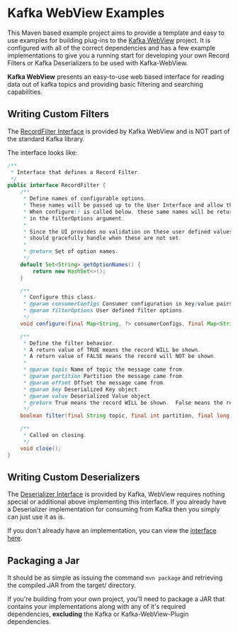 # Kafka WebView Examples

This Maven based example project aims to provide a template and easy to use examples for building plug-ins to the [Kafka WebView](#) project.
It is configured with all of the correct dependencies and has a few example implementations to give you a running start
for developing your own Record Filters or Kafka Deserializers to be used with Kafka-WebView.

**Kafka WebView** presents an easy-to-use web based interface for reading data out of kafka topics and providing basic filtering and searching capabilities.

## Writing Custom Filters

The [RecordFilter Interface](https://github.com/Crim/kafka-webview/blob/master/kafka-webview-plugin/src/main/java/org/sourcelab/kafkaview/plugin/filter/RecordFilter.java)
is provided by Kafka WebView and is NOT part of the standard Kafka library.

The interface looks like:

```java
/**
 * Interface that defines a Record Filter.
 */
public interface RecordFilter {
    /**
     * Define names of configurable options.
     * These names will be passed up to the User Interface and allow the user to define them.
     * When configure() is called below, these same names will be returned, along with the user defined values,
     * in the filterOptions argument.
     *
     * Since the UI provides no validation on these user defined values, best practices dictate that your implementation
     * should gracefully handle when these are not set.
     *
     * @return Set of option names.
     */
    default Set<String> getOptionNames() {
        return new HashSet<>();
    }

    /**
     * Configure this class.
     * @param consumerConfigs Consumer configuration in key/value pairs
     * @param filterOptions User defined filter options.
     */
    void configure(final Map<String, ?> consumerConfigs, final Map<String, String> filterOptions);

    /**
     * Define the filter behavior.
     * A return value of TRUE means the record WILL be shown.
     * A return value of FALSE means the record will NOT be shown.
     *
     * @param topic Name of topic the message came from.
     * @param partition Partition the message came from.
     * @param offset Offset the message came from.
     * @param key Deserialized Key object.
     * @param value Deserialized Value object.
     * @return True means the record WILL be shown.  False means the record will NOT be shown.
     */
    boolean filter(final String topic, final int partition, final long offset, final Object key, final Object value);

    /**
     * Called on closing.
     */
    void close();
}
```  

## Writing Custom Deserializers

The [Deserializer Interface](https://kafka.apache.org/0110/javadoc/org/apache/kafka/common/serialization/Deserializer.html)
is provided by Kafka, WebView requires nothing special or additional above implementing this interface.  If you already 
have a Deserializer implementation for consuming from Kafka then you simply can just use it as is.

If you don't already have an implementation, you can view the [interface here](https://github.com/apache/kafka/blob/0.11.0/clients/src/main/java/org/apache/kafka/common/serialization/Deserializer.java).

## Packaging a Jar

It should be as simple as issuing the command `mvn package` and retrieving the compiled JAR from the target/ directory.
               
If you're building from your own project, you'll need to package a JAR that contains your implementations along with
any of it's required dependencies, **excluding** the Kafka or Kafka-WebView-Plugin dependencies.

